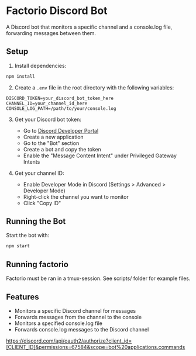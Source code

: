 # Factorio Discord Bot

A Discord bot that monitors a specific channel and a console.log file, forwarding messages between them.

## Setup

1. Install dependencies:

```bash
npm install
```

2. Create a `.env` file in the root directory with the following variables:

```
DISCORD_TOKEN=your_discord_bot_token_here
CHANNEL_ID=your_channel_id_here
CONSOLE_LOG_PATH=/path/to/your/console.log
```

3. Get your Discord bot token:

    - Go to [Discord Developer Portal](https://discord.com/developers/applications)
    - Create a new application
    - Go to the "Bot" section
    - Create a bot and copy the token
    - Enable the "Message Content Intent" under Privileged Gateway Intents

4. Get your channel ID:
    - Enable Developer Mode in Discord (Settings > Advanced > Developer Mode)
    - Right-click the channel you want to monitor
    - Click "Copy ID"

## Running the Bot

Start the bot with:

```bash
npm start
```

## Running factorio

Factorio must be ran in a tmux-session. See scripts/ folder for example files.

## Features

-   Monitors a specific Discord channel for messages
-   Forwards messages from the channel to the console
-   Monitors a specified console.log file
-   Forwards console.log messages to the Discord channel

https://discord.com/api/oauth2/authorize?client_id=[CLIENT_ID]&permissions=67584&scope=bot%20applications.commands
